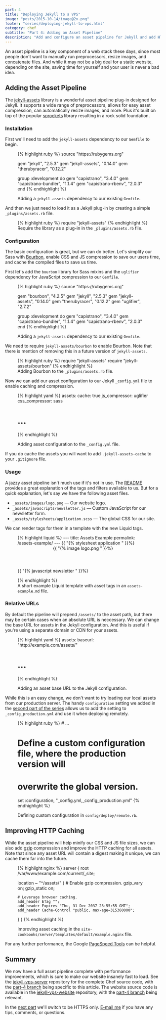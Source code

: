 ```yaml
---
part: 4
title: "Deploying Jekyll to a VPS"
image: "posts/2015-10-14/image@2x.png"
footer: "series/deploying-jekyll-to-vps.html"
category: chef
subtitle: "Part 4: Adding an Asset Pipeline"
description: "Add and configure an asset pipeline for Jekyll and add HTTP caching for the assets."
---
```


An asset pipeline is a key component of a web stack these days, since most
people don't want to manually run preprocessors, resize images, and concatenate
files. And while it may not be a big deal for a static website, depending on the
site, saving time for yourself and your user is never a bad idea.

## Adding the Asset Pipeline

The [jekyll-assets][1] library is a wonderful asset pipeline plug-in designed
for Jekyll. It supports a wide range of preprocessors, allows for easy asset
compression, can automatically resize images, and more. Plus it's built on top
of the popular [sprockets][2] library resulting in a rock solid foundation.

### Installation

First we'll need to add the `jekyll-assets` dependency to our `Gemfile` to
begin.

<figure>
{% highlight ruby %}
source "https://rubygems.org"

gem "jekyll",        "2.5.3"
gem "jekyll-assets", "0.14.0"
gem "therubyracer",  "0.12.2"

group :development do
  gem "capistrano",         "3.4.0"
  gem "capistrano-bundler", "1.1.4"
  gem "capistrano-rbenv",   "2.0.3"
end
{% endhighlight %}
  <figcaption>Adding a <code>jekyll-assets</code> dependency to our existing <code>Gemfile</code>.</figcaption>
</figure>

And then we just need to load it as a Jekyll plug-in by creating a simple
`_plugins/assets.rb` file.

<figure>
{% highlight ruby %}
require "jekyll-assets"
{% endhighlight %}
  <figcaption>Require the library as a plug-in in the <code>_plugins/assets.rb</code> file.</figcaption>
</figure>

### Configuration

The basic configuration is great, but we can do better. Let's simplify our Sass
with [Bourbon][3], enable CSS and JS compression to save our users time, and
cache the compiled files to save us time.

First let's add the `bourbon` library for Sass mixins and the `uglifier`
dependency for JavaScript compression to our `Gemfile`.

<figure>
{% highlight ruby %}
source "https://rubygems.org"

gem "bourbon",       "4.2.5"
gem "jekyll",        "2.5.3"
gem "jekyll-assets", "0.14.0"
gem "therubyracer",  "0.12.2"
gem "uglifier",      "2.7.2"

group :development do
  gem "capistrano",         "3.4.0"
  gem "capistrano-bundler", "1.1.4"
  gem "capistrano-rbenv",   "2.0.3"
end
{% endhighlight %}
  <figcaption>Adding a <code>jekyll-assets</code> dependency to our existing <code>Gemfile</code>.</figcaption>
</figure>

We need to require `jekyll-assets/bourbon` to enable Bourbon. Note that there is
mention of removing this in a future version of `jekyll-assets`.

<figure>
{% highlight ruby %}
require "jekyll-assets"
require "jekyll-assets/bourbon"
{% endhighlight %}
  <figcaption>Adding Bourbon to the <code>_plugins/assets.rb</code> file.</figcaption>
</figure>

Now we can add our asset configuration to our Jekyll `_config.yml` file to
enable caching and compression.

<figure>
{% highlight yaml %}
assets:
  cache: true
  js_compressor: uglifier
  css_compressor: sass

# ...
{% endhighlight %}
  <figcaption>Adding asset configuration to the <code>_config.yml</code> file.</figcaption>
</figure>

If you do cache the assets you will want to add `.jekyll-assets-cache` to your
`.gitignore` file.

### Usage

A jazzy asset pipeline isn't much use if it's not in use. The [README][4]
provides a great explanation of the tags and filters available to us. But for a
quick explanation, let's say we have the following asset files.

* `_assets/images/logo.png` — Our website logo.
* `_assets/javascripts/newsletter.js` — Custom JavaScript for our newsletter form.
* `_assets/stylesheets/application.scss` — The global CSS for our site.

We can render tags for them in a template with the new Liquid tags.

<figure>
{% highlight liquid %}
---
title: Assets Example
permalink: /assets-example/
---
<html>
<head>
  {{ "{% stylesheet application " }}%}
</head>
<body>

<header>
  {{ "{% image logo.png " }}%}
</header>

{{ "{% javascript newsletter " }}%}
</body>
</html>
{% endhighlight %}
  <figcaption>A short example Liquid template with asset tags in an <code>assets-example.md</code> file.</figcaption>
</figure>

### Relative URLs

By default the pipeline will prepend `/assets/` to the asset path, but there may
be certain cases when an absolute URL is neccessary. We can change the base URL
for assets in the Jekyll configuration. And this is useful if you're using a
separate domain or CDN for your assets.

<figure>
{% highlight yaml %}
assets:
  baseurl: "http://example.com/assets/"

# ...
{% endhighlight %}
  <figcaption>Adding an asset base URL to the Jekyll configuration.</figcaption>
</figure>

While this is an easy change, we don't want to try loading our local assets from
our production server. The handy `configuration` setting we added in the [second
part of the series][5] allows us to add the setting to `_config_production.yml`
and use it when deploying remotely.

<figure>
{% highlight ruby %}
# ...

# Define a custom configuration file, where the production version will
# overwrite the global version.
set :configuration, "_config.yml,_config_production.yml"
{% endhighlight %}
  <figcaption>Defining custom configuration in <code>config/deploy/remote.rb</code>.</figcaption>
</figure>

## Improving HTTP Caching

While the asset pipeline will help minify our CSS and JS file sizes, we can also
add [gzip][6] compression and improve the HTTP caching for all assets.  Note
that since any asset URL will contain a digest making it unique, we can cache
them far into the future.

<figure>
{% highlight nginx %}
server {
  root /var/www/example.com/current/_site;

  location ~ "^/assets/" {
    # Enable gzip compression.
    gzip_vary on;
    gzip_static on;

    # Leverage browser caching.
    add_header ETag "";
    add_header Expires "Thu, 31 Dec 2037 23:55:55 GMT";
    add_header Cache-Control "public, max-age=315360000";
  }
}
{% endhighlight %}
  <figcaption>Improving asset caching in the <code>site-cookbooks/server/templates/default/example.nginx</code> file.</figcaption>
</figure>

For any further performance, the Google [PageSpeed Tools][7] can be helpful.

## Summary

We now have a full asset pipeline complete with performance improvements, which
is sure to make our website insanely fast to load. See the
[jekyll-vps-server][8] repository for the complete Chef source code, with the
[part-4 branch][9] being specific to this article. The website source code is
available in the [jekyll-vps-website][10] repository, with the [part-4
branch][11] being relevant.

In the [next part][12] we'll switch to be HTTPS only. [E-mail
me](mailto:hello@tristandunn.com) if you have any tips, comments, or questions.




[1]: https://github.com/envygeeks/jekyll-assets
[2]: https://github.com/sstephenson/sprockets
[3]: http://bourbon.io
[4]: https://github.com/envygeeks/jekyll-assets/tree/v1.0-legacy#jekyllassets
[5]: /2015/05/05/deploying-jekyll-to-vps-part-2/
[6]: https://en.wikipedia.org/wiki/Gzip
[7]: https://developers.google.com/speed/pagespeed/
[8]: https://github.com/tristandunn/jekyll-vps-server
[9]: https://github.com/tristandunn/jekyll-vps-server/compare/part-3...part-4
[10]: https://github.com/tristandunn/jekyll-vps-website
[11]: https://github.com/tristandunn/jekyll-vps-website/compare/part-3...part-4
[12]: /2016/04/30/deploying-jekyll-to-vps-part-5/

